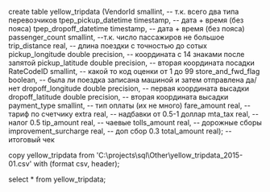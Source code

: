 create table yellow_tripdata
(VendorId smallint,                   -- т.к. всего два типа перевозчиков
tpep_pickup_datetime timestamp,       -- дата + время (без пояса)
tpep_dropoff_datetime timestamp,      -- дата + время (без пояса)
passenger_count smallint,             --т.к. число пассажиров не большое
trip_distance real,                   -- длина поездки с точностью до сотых
pickup_longitude double precision,    -- координата с 14 знаками после запятой
pickup_latitude double precision,     -- вторая координата посадки
RateCodeID smallint,                  -- какой то код оценки от 1 до 99
store_and_fwd_flag boolean,           -- была ли поездка записана машиной и затем отправлена да/нет
dropoff_longitude double precision,   -- первая координата высадки
dropoff_latitude double precision,    -- вторая координата высадки
payment_type smallint,                -- тип оплаты (их не много)
fare_amount real,                     -- тариф по счетчику
extra real,                           -- надбавки от 0.5-1 доллар
mta_tax real,                         -- налог 0.5
tip_amount real,                      -- чаевые
tolls_amount real,                    -- дорожные сборы
improvement_surcharge real,           -- доп сбор 0.3
total_amount real);                   -- итоговый чек

copy yellow_tripdata 
from 'C:\projects\sql\Other\yellow_tripdata_2015-01.csv' 
with (format csv, header);

select * from yellow_tripdata;
